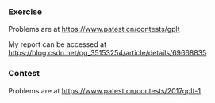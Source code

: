 ### Exercise
Problems are at https://www.patest.cn/contests/gplt

My report can be accessed at https://blog.csdn.net/qq_35153254/article/details/69668835

### Contest
Problems are at https://www.patest.cn/contests/2017gplt-1

